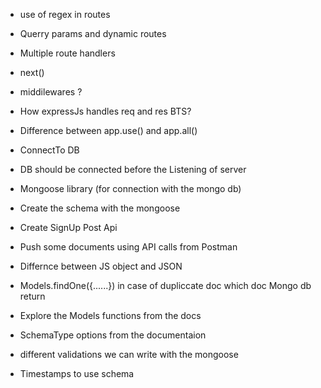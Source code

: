 - use of regex in routes
- Querry params and dynamic routes
- Multiple route handlers
- next()
- middilewares ?
- How expressJs handles req and res BTS?
- Difference between app.use() and app.all()

- ConnectTo DB
- DB should be connected before the Listening of server
- Mongoose library (for connection with the mongo db)
- Create the schema with the mongoose
- Create SignUp Post Api
- Push some documents using API calls from Postman

- Differnce between JS object and JSON
- Models.findOne({......}) in case of dupliccate doc which doc Mongo db return 
- Explore the Models functions from the docs

- SchemaType options from the documentaion
- different validations we can write with the mongoose
- Timestamps to use schema


